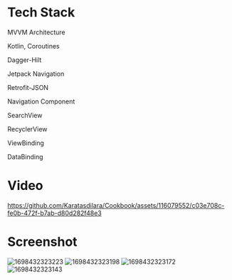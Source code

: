 # Tech Stack

 MVVM Architecture
 
 Kotlin, Coroutines
 
 Dagger-Hilt
 
 Jetpack Navigation
 
 Retrofit-JSON
 
 Navigation Component
 
 SearchView
 
 RecyclerView
 
 ViewBinding
 
 DataBinding

# Video


https://github.com/Karatasdilara/Cookbook/assets/116079552/c03e708c-fe0b-472f-b7ab-d80d282f48e3

# Screenshot
![1698432323223](https://github.com/Karatasdilara/Cookbook/assets/116079552/f4831efc-ac9f-4472-bc15-28c2a5d3c2ed) ![1698432323198](https://github.com/Karatasdilara/Cookbook/assets/116079552/e5da8357-f259-4af1-aacb-7b0af8c42089)
![1698432323172](https://github.com/Karatasdilara/Cookbook/assets/116079552/c02619c9-93b8-41b9-809a-dafcdbf30dc8) ![1698432323143](https://github.com/Karatasdilara/Cookbook/assets/116079552/4e08b2d9-ddfa-485e-893e-e526daa22a42)


